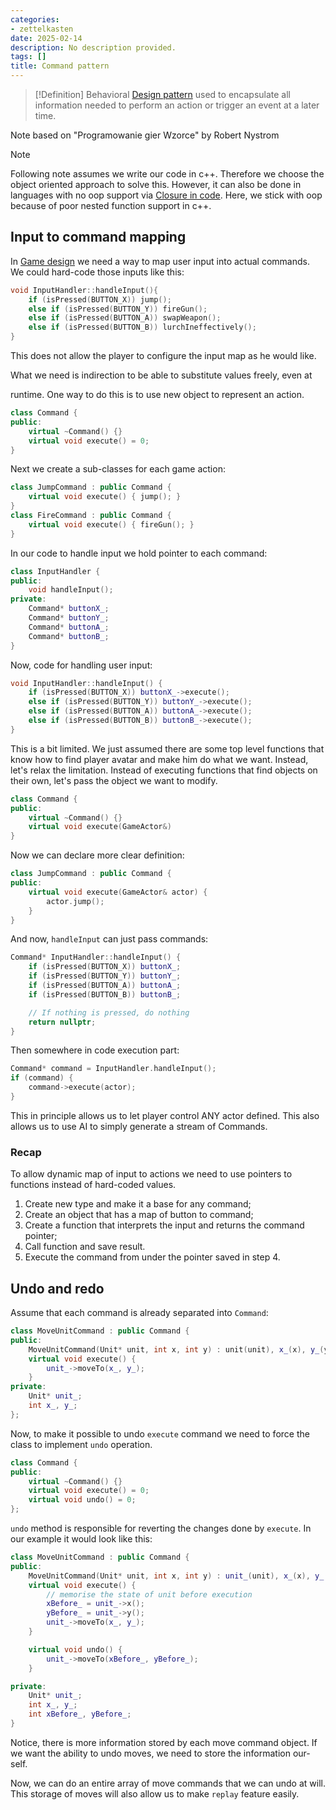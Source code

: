 ```yaml
---
categories:
- zettelkasten
date: 2025-02-14
description: No description provided.
tags: []
title: Command pattern
---
```


> [!Definition]
> Behavioral [Design pattern](Design%20pattern) used to encapsulate all information needed to perform an action or trigger an event at a later time. 

Note based on "Programowanie gier Wzorce" by Robert Nystrom

> [!Note]
> Following note assumes we write our code in c++. Therefore we choose the
> object oriented approach to solve this. However, it can also be done in
> languages with no oop support via [Closure in code](Closure%20in%20code.md). Here, we stick with oop
> because of poor nested function support in c++.

## Input to command mapping

In [Game design](Game%20design) we need a way to map user input into actual commands. We could hard-code those inputs like this:

```c++
void InputHandler::handleInput(){
	if (isPressed(BUTTON_X)) jump();
	else if (isPressed(BUTTON_Y)) fireGun();
	else if (isPressed(BUTTON_A)) swapWeapon();
	else if (isPressed(BUTTON_B)) lurchIneffectively();
}
```

This does not allow the player to configure the input map as he would like.

What we need is indirection to be able to substitute values freely, even at

runtime. One way to do this is to use new object to represent an action.

```c++
class Command {
public:
	virtual ~Command() {}
	virtual void execute() = 0;
}
```

Next we create a sub-classes for each game action:

```c++
class JumpCommand : public Command {
	virtual void execute() { jump(); }
}
class FireCommand : public Command {
	virtual void execute() { fireGun(); }
}
```

In our code to handle input we hold pointer to each command:

```c++
class InputHandler {
public:
	void handleInput();
private:
	Command* buttonX_;
	Command* buttonY_;
	Command* buttonA_;
	Command* buttonB_;
}
```

Now, code for handling user input:

```c++
void InputHandler::handleInput() {
	if (isPressed(BUTTON_X)) buttonX_->execute();
	else if (isPressed(BUTTON_Y)) buttonY_->execute();
	else if (isPressed(BUTTON_A)) buttonA_->execute();
	else if (isPressed(BUTTON_B)) buttonB_->execute();
}
```

This is a bit limited. We just assumed there are some top level functions that know how to find player avatar and make him do what we want. Instead, let's relax the limitation. Instead of executing functions that find objects on their own, let's pass the object we want to modify. 

```c++
class Command {
public:
	virtual ~Command() {}
	virtual void execute(GameActor&)
}
```

Now we can declare more clear definition:

```c++
class JumpCommand : public Command {
public:
	virtual void execute(GameActor& actor) {
		actor.jump();
	}
}
```

And now, `handleInput` can just pass commands:

```c++
Command* InputHandler::handleInput() {
	if (isPressed(BUTTON_X)) buttonX_;
	if (isPressed(BUTTON_Y)) buttonY_;
	if (isPressed(BUTTON_A)) buttonA_;
	if (isPressed(BUTTON_B)) buttonB_;

	// If nothing is pressed, do nothing
	return nullptr;
}
```

Then somewhere in code execution part:

```c++
Command* command = InputHandler.handleInput();
if (command) {
	command->execute(actor);
}
```

This in principle allows us to let player control ANY actor defined. This also allows us to use AI to simply generate a stream of Commands.

### Recap

To allow dynamic map of input to actions we need to use pointers to functions instead of hard-coded values. 

1. Create new type and make it a base for any command;
2. Create an object that has a map of button to command;
3. Create a function that interprets the input and returns the command pointer;
4. Call function and save result.
5. Execute the command from under the pointer saved in step 4.

## Undo and redo

Assume that each command is already separated into `Command`:

```c++
class MoveUnitCommand : public Command {
public:
	MoveUnitCommand(Unit* unit, int x, int y) : unit(unit), x_(x), y_(y) {}
	virtual void execute() {
		unit_->moveTo(x_, y_);
	}
private:
	Unit* unit_;
	int x_, y_;
};
```

Now, to make it possible to undo `execute` command we need to force the class to implement `undo` operation.

```c++
class Command {
public:
    virtual ~Command() {}
    virtual void execute() = 0;
    virtual void undo() = 0;
};
```

`undo` method is responsible for reverting the changes done by `execute`. In our example it would look like this:

```c++
class MoveUnitCommand : public Command {
public: 
    MoveUnitCommand(Unit* unit, int x, int y) : unit_(unit), x_(x), y_(y), xBefore_(0), yBefore_(0) {}
    virtual void execute() {
        // memorise the state of unit before execution
        xBefore_ = unit_->x();
        yBefore_ = unit_->y();
        unit_->moveTo(x_, y_);
    }

    virtual void undo() {
        unit_->moveTo(xBefore_, yBefore_);
    }

private:
    Unit* unit_;
    int x_, y_;
    int xBefore_, yBefore_;
}
```

Notice, there is more information stored by each move command object. If we want the ability to undo moves, we need to store the information our-self.

Now, we can do an entire array of move commands that we can undo at will. This storage of moves will also allow us to make `replay` feature easily.
